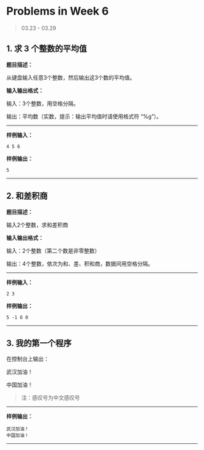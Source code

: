 # Problems in Week 6

>   03.23 - 03.29

## 1. 求 3 个整数的平均值

**题目描述：**

从键盘输入任意3个整数，然后输出这3个数的平均值。

**输入输出格式：**

输入：3个整数，用空格分隔。

输出：平均数（实数，提示：输出平均值时请使用格式符 “%g”）。

---

**样例输入：**

```in
4 5 6
```

**样例输出：**

```out
5
```

---



## 2. 和差积商

**题目描述：**

输入2个整数，求和差积商

**输入输出格式：**

输入：2个整数（第二个数是非零整数）

输出：4个整数，依次为和、差、积和商，数据间用空格分隔。

------

**样例输入：**

```in
2 3
```

**样例输出：**

```out
5 -1 6 0
```

---



## 3. 我的第一个程序

在控制台上输出：

武汉加油！

中国加油！

>   注：感叹号为中文感叹号

---

**样例输出：**

```out
武汉加油！
中国加油！
```

---

